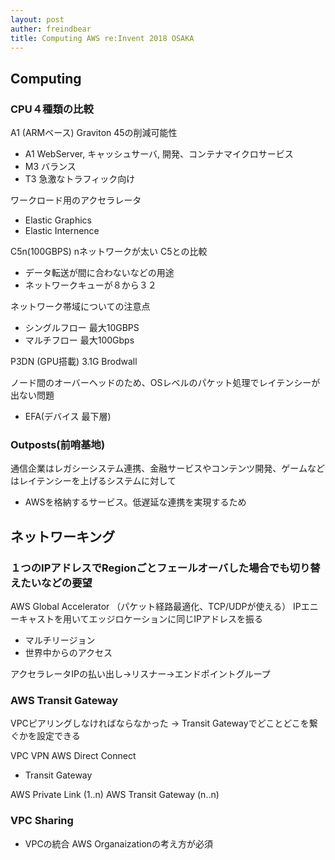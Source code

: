 ```yaml
---
layout: post
auther: freindbear
title: Computing AWS re:Invent 2018 OSAKA
---
```


## Computing
### CPU４種類の比較
A1 (ARMベース) Graviton 45の削減可能性

* A1 WebServer, キャッシュサーバ, 開発、コンテナマイクロサービス
* M3 バランス
* T3 急激なトラフィック向け

ワークロード用のアクセラレータ
* Elastic Graphics
* Elastic Internence


C5n(100GBPS) nネットワークが太い C5との比較
* データ転送が間に合わないなどの用途
* ネットワークキューが８から３２

ネットワーク帯域についての注意点
* シングルフロー 最大10GBPS
* マルチフロー  最大100Gbps

P3DN (GPU搭載) 3.1G Brodwall


ノード間のオーバーヘッドのため、OSレベルのパケット処理でレイテンシーが出ない問題
* EFA(デバイス 最下層) 

### Outposts(前哨基地)
通信企業はレガシーシステム連携、金融サービスやコンテンツ開発、ゲームなどはレイテンシーを上げるシステムに対して
* AWSを格納するサービス。低遅延な連携を実現するため

## ネットワーキング
### １つのIPアドレスでRegionごとフェールオーバした場合でも切り替えたいなどの要望
AWS Global Accelerator （パケット経路最適化、TCP/UDPが使える）
IPエニーキャストを用いてエッジロケーションに同じIPアドレスを振る

* マルチリージョン
* 世界中からのアクセス

アクセラレータIPの払い出し->リスナー->エンドポイントグループ

### AWS Transit Gateway
VPCピアリングしなければならなかった -> Transit Gatewayでどことどこを繋ぐかを設定できる

VPC
VPN
AWS Direct Connect
- Transit Gateway

AWS Private Link (1..n)
AWS Transit Gateway (n..n)

### VPC Sharing
* VPCの統合
AWS Organaizationの考え方が必須




